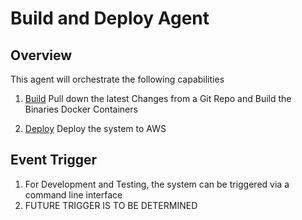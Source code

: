 # Build and Deploy Agent

## Overview
This agent will orchestrate the following capabilities

1. [Build](./reqs/build.md) 
    Pull down the latest Changes from a Git Repo and Build the Binaries Docker Containers 

2. [Deploy](./reqs/deploy.md)
    Deploy the system to AWS

## Event Trigger

1. For Development and Testing, the system can be triggered via a command line interface
2. FUTURE TRIGGER IS TO BE DETERMINED